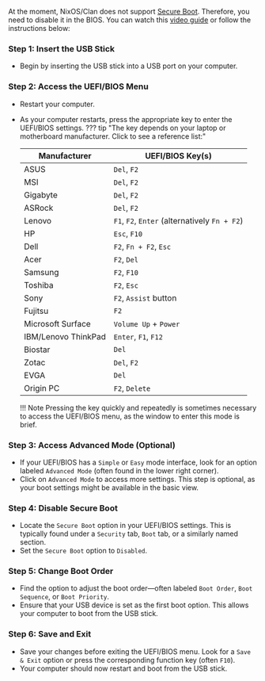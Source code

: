 At the moment, NixOS/Clan does not support [Secure Boot](https://wiki.gentoo.org/wiki/Secure_Boot). Therefore, you need to disable it in the BIOS. You can watch this [video guide](https://www.youtube.com/watch?v=BKVShiMUePc) or follow the instructions below:

### Step 1: Insert the USB Stick
- Begin by inserting the USB stick into a USB port on your computer.

### Step 2: Access the UEFI/BIOS Menu
- Restart your computer.
- As your computer restarts, press the appropriate key to enter the UEFI/BIOS settings. 
??? tip "The key depends on your laptop or motherboard manufacturer. Click to see a reference list:"

    | Manufacturer       | UEFI/BIOS Key(s)          |
    |--------------------|---------------------------|
    | ASUS               | `Del`, `F2`               |
    | MSI                | `Del`, `F2`               |
    | Gigabyte           | `Del`, `F2`               |
    | ASRock             | `Del`, `F2`               |
    | Lenovo             | `F1`, `F2`, `Enter` (alternatively `Fn + F2`) |
    | HP                 | `Esc`, `F10`              |
    | Dell               | `F2`, `Fn + F2`, `Esc`    |
    | Acer               | `F2`, `Del`               |
    | Samsung            | `F2`, `F10`               |
    | Toshiba            | `F2`, `Esc`               |
    | Sony               | `F2`, `Assist` button     |
    | Fujitsu            | `F2`                      |
    | Microsoft Surface  | `Volume Up` + `Power`     |
    | IBM/Lenovo ThinkPad| `Enter`, `F1`, `F12`      |
    | Biostar            | `Del`                     |
    | Zotac              | `Del`, `F2`               |
    | EVGA               | `Del`                     |
    | Origin PC          | `F2`, `Delete`            |

    !!! Note
        Pressing the key quickly and repeatedly is sometimes necessary to access the UEFI/BIOS menu, as the window to enter this mode is brief.

### Step 3: Access Advanced Mode (Optional)
- If your UEFI/BIOS has a `Simple` or `Easy` mode interface, look for an option labeled `Advanced Mode` (often found in the lower right corner).
- Click on `Advanced Mode` to access more settings. This step is optional, as your boot settings might be available in the basic view.

### Step 4: Disable Secure Boot
- Locate the `Secure Boot` option in your UEFI/BIOS settings. This is typically found under a `Security` tab, `Boot` tab, or a similarly named section.
- Set the `Secure Boot` option to `Disabled`.

### Step 5: Change Boot Order
- Find the option to adjust the boot order—often labeled `Boot Order`, `Boot Sequence`, or `Boot Priority`.
- Ensure that your USB device is set as the first boot option. This allows your computer to boot from the USB stick.

### Step 6: Save and Exit
- Save your changes before exiting the UEFI/BIOS menu. Look for a `Save & Exit` option or press the corresponding function key (often `F10`).
- Your computer should now restart and boot from the USB stick.
